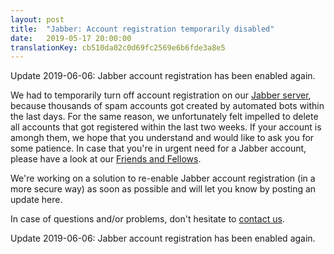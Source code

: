 ```yaml
---
layout: post
title:  "Jabber: Account registration temporarily disabled"
date:   2019-05-17 20:00:00
translationKey: cb510da02c0d69fc2569e6b6fde3a8e5
---
```



Update 2019-06-06: Jabber account registration has been enabled again.

We had to temporarily turn off account registration on our [Jabber server](/en/service/xmpp.html),
because thousands of spam accounts got created by automated bots within the last days. For the
same reason, we unfortunately felt impelled to delete all accounts that got registered within
the last two weeks. If your account is amongh them, we hope that you understand and would like
to ask you for some patience. In case that you're in urgent need for a Jabber account, please
have a look at our [Friends and Fellows](/en/friends.html).

We're working on a solution to re-enable Jabber account registration (in a more secure way)
as soon as possible and will let you know by posting an update here.

In case of questions and/or problems, don't hesitate to [contact us](/en/kontakt.html).

Update 2019-06-06: Jabber account registration has been enabled again.

